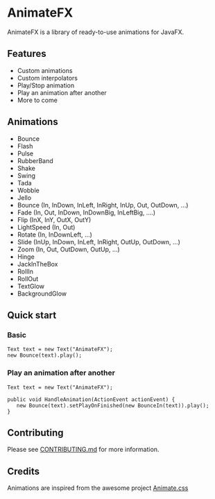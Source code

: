 # AnimateFX

AnimateFX is a library of ready-to-use animations for JavaFX.

## Features

- Custom animations
- Custom interpolators
- Play/Stop animation
- Play an animation after another
- More to come

## Animations

- Bounce
- Flash
- Pulse
- RubberBand
- Shake
- Swing
- Tada
- Wobble
- Jello
- Bounce (In, InDown, InLeft, InRight, InUp, Out, OutDown, ...)
- Fade (In, Out, InDown, InDownBig, InLeftBig, ....)
- Flip (InX, InY, OutX, OutY)
- LightSpeed (In, Out)
- Rotate (In, InDownLeft, ...)
- Slide (InUp, InDown, InLeft, InRight, OutUp, OutDown, ...)
- Zoom (In, Out, OutDown, OutUp, ...)
- Hinge
- JackInTheBox
- RollIn
- RollOut
- TextGlow
- BackgroundGlow

## Quick start

### Basic

```
Text text = new Text("AnimateFX");
new Bounce(text).play();
```

### Play an animation after another

```
Text text = new Text("AnimateFX");

public void HandleAnimation(ActionEvent actionEvent) {
   new Bounce(text).setPlayOnFinished(new BounceIn(text)).play();
}
```

## Contributing

Please see [CONTRIBUTING.md](https://github.com/Typhon0/AnimateFX/blob/master/CONTRIBUTING.md) for more information.

## Credits

Animations are inspired from the awesome project [Animate.css](https://github.com/daneden/animate.css)